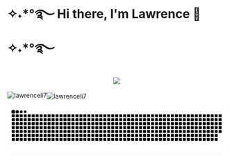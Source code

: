 <h1 align="left">✧˖*°࿐  Hi there, I'm Lawrence 👋 ✧˖*°࿐</h1> 

<div align="center">
 <img src="https://readme-typing-svg.herokuapp.com?color=45b787&lines=welcome+to+my+GitHub"> 
</div>

<p>
 <img align="left" src="https://github-readme-streak-stats.herokuapp.com/?user=lawrenceli7&" alt="lawrenceli7" />
</p>

<p>
 <img align="center" src="https://github-readme-stats.vercel.app/api/top-langs?username=lawrenceli7&show_icons=true&locale=en&layout=compact" alt="lawrenceli7" />
</p>

<picture>
  <source media="(prefers-color-scheme: dark)" srcset="https://raw.githubusercontent.com/KiligFei/KiligFei/main/github-contribution-grid-snake-dark.svg">
  <source media="(prefers-color-scheme: light)" srcset="https://raw.githubusercontent.com/KiligFei/KiligFei/main/github-contribution-grid-snake.svg">
  <img alt="github contribution grid snake animation" src="https://raw.githubusercontent.com/KiligFei/KiligFei/main/github-contribution-grid-snake.svg">
</picture>


<!--
**lawrenceli7/lawrenceli7** is a ✨ _special_ ✨ repository because its `README.md` (this file) appears on your GitHub profile.

Here are some ideas to get you started:

- 🔭 I’m currently working on ...
- 🌱 I’m currently learning ...
- 👯 I’m looking to collaborate on ...
- 🤔 I’m looking for help with ...
- 💬 Ask me about ...
- 📫 How to reach me: ...
- 😄 Pronouns: ...
- ⚡ Fun fact: ...
-->
